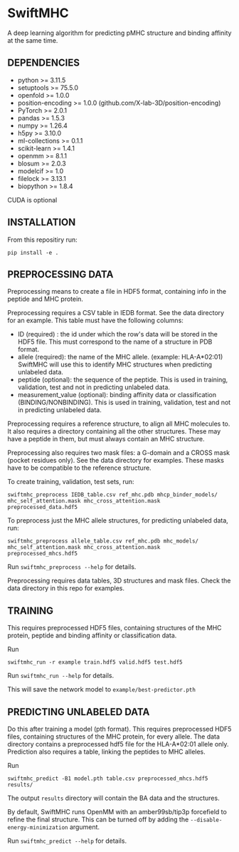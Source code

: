 # SwiftMHC

A deep learning algorithm for predicting pMHC structure and binding affinity at the same time.

## DEPENDENCIES

 - python >= 3.11.5
 - setuptools >= 75.5.0
 - openfold >= 1.0.0
 - position-encoding >= 1.0.0 (github.com/X-lab-3D/position-encoding)
 - PyTorch >= 2.0.1
 - pandas >= 1.5.3
 - numpy >= 1.26.4
 - h5py >= 3.10.0
 - ml-collections >= 0.1.1
 - scikit-learn >= 1.4.1
 - openmm >= 8.1.1
 - blosum >= 2.0.3
 - modelcif >= 1.0
 - filelock >= 3.13.1
 - biopython >= 1.8.4

CUDA is optional

## INSTALLATION

From this repositiry run:
```
pip install -e .
```

## PREPROCESSING DATA

Preprocessing means to create a file in HDF5 format, containing info in the peptide and MHC protein.

Preprocessing requires a CSV table in IEDB format. See the data directory for an example.
This table must have the following columns:
- ID (required) : the id under which the row's data will be stored in the HDF5 file. This must correspond to the name of a structure in PDB format.
- allele (required): the name of the MHC allele. (example: HLA-A*02:01) SwiftMHC will use this to identify MHC structures when predicting unlabeled data.
- peptide (optional): the sequence of the peptide. This is used in training, validation, test and not in predicting unlabeled data.
- measurement_value (optional): binding affinity data or classification (BINDING/NONBINDING). This is used in training, validation, test and not in predicting unlabeled data.

Preprocessing requires a reference structure, to align all MHC molecules to.
It also requires a directory containing all the other structures. These may have a peptide in them, but must always contain an MHC structure.

Preprocessing also requires two mask files: a G-domain and a CROSS mask (pocket residues only). See the data directory for examples.
These masks have to be compatible to the reference structure.

To create training, validation, test sets, run:
```
swiftmhc_preprocess IEDB_table.csv ref_mhc.pdb mhcp_binder_models/ mhc_self_attention.mask mhc_cross_attention.mask preprocessed_data.hdf5
```

To preprocess just the MHC allele structures, for predicting unlabeled data, run:
```
swiftmhc_preprocess allele_table.csv ref_mhc.pdb mhc_models/ mhc_self_attention.mask mhc_cross_attention.mask preprocessed_mhcs.hdf5
```

Run `swiftmhc_preprocess --help` for details.

Preprocessing requires data tables, 3D structures and mask files. Check the data directory in this repo for examples.

## TRAINING

This requires preprocessed HDF5 files, containing structures of the MHC protein, peptide and binding affinity or classification data.

Run
```
swiftmhc_run -r example train.hdf5 valid.hdf5 test.hdf5
```

Run `swiftmhc_run --help` for details.


This will save the network model to `example/best-predictor.pth`

## PREDICTING UNLABELED DATA

Do this after training a model (pth format).
This requires preprocessed HDF5 files, containing structures of the MHC protein, for every allele.
The data directory contains a preprocessed hdf5 file for the HLA-A*02:01 allele only.
Prediction also requires a table, linking the peptides to MHC alleles.

Run
```
swiftmhc_predict -B1 model.pth table.csv preprocessed_mhcs.hdf5 results/
```

The output `results` directory will contain the BA data and the structures.

By default, SwiftMHC runs OpenMM with an amber99sb/tip3p forcefield to refine the final structure.
This can be turned off by adding the `--disable-energy-minimization` argument.

Run `swiftmhc_predict --help` for details.

